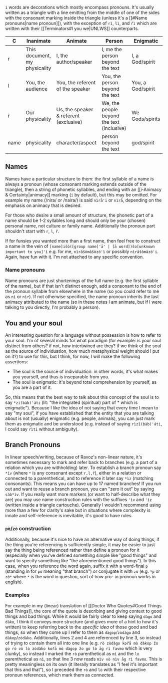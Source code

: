 `ì` words are decorations which mostly encompass pronouns. It's usually written as a triangle with a line emitting from the middle of one of the sides with the consonant marking inside the triangle (unless it's a [[#Name pronouns|name pronoun]]), with the exception of `rì`, `lì`, and `řì` which are written with their [[Terminators#I you we|UNLWS]] counterparts.


C | Inanimate | Animate | Person | Enigmatic
-|-|-|-|-
r | This document, my physicality | I, the author/speaker | I, me the person beyond the text | I, a God/spirit
l | You, the audience | You, the referent of the speaker | You, the person beyond the text | You, a God/spirit
ř | Our physicality | Us, the speaker & referent (exclusive) | We, the people beyond the text (inclusive) | We Gods/spirits
name | physicality | character/aspect | person beyond the text | god/spirit

## Names
Names have a particular structure to them: the first syllable of a name is always a pronoun (whose consonant marking extends outside of the triangle), then a string of phonetic syllables, and ending with an [[i-Animacy & Certainty|animacy]] marking (`i` by default), but this may be omitted. For example my name (/nira/ or /naira/) is said `nìrā'i` or `nìrā`, depending on the emphasis on animacy that is desired.

For those who desire a small amount of structure, the phonetic part of a name should be 1-2 syllables long and should only be your (chosen) personal name, not culture or family name. Additionally the pronoun part shouldn't start with `r`, `l`, `ř`.

If for funsies you wanted more than a first name, then feel free to construct a name in the vein of `[name]išò([group name]'ā' | [ā word])šo[unknown important to you]'ì` e.g. for me, `nìrāšòmāšòzó'ì` or possibly `nìrāšòmāzó'i`. Again, have fun with it. I'm not attached to any specific convention.
### Name pronouns
Name pronouns are just shortenings of the full name (e.g. the first syllable of the name), but if that isn't distinct enough, add a consonant to the end of the pronoun syllable from elsewhere in the name (so you could refer to me as `nì` or `nìr`). If not otherwise specified, the name pronoun inherits the last animacy attributed to the name (so in these notes I am animate, but if I were talking to you directly, I'm probably a person).

## You and your soul
An interesting question for a language without possession is how to refer to your soul. I'm of several minds for what paradigm (for example: is your soul distinct from others? if not, how intertwined are they? if we think of the soul as the source of individuation, how much metaphysical weight should I put on it?) to use for this, but I think, for now, I will make the following assertions:
- The soul is the source of individuation: in other words, it's what makes you yourself, and thus is inseparable from you.
- The soul is enigmatic: it's beyond total comprehension by yourself, as you are a part of it.

So, this means that the best way to talk about this concept of the soul is to say `*zī(bàb)'áti` (lit: "the integrated (spiritual) part of \* which is enigmatic"). Because I like the idea of not saying that every time I mean to say "my soul", if you have established that the entity that you are talking about is not (usually) enigmatic (e.g. people, animals), you can just mark them as enigmatic and be understood (e.g. instead of saying `rìzī(bàb)'áti`, I could say `rìti` without ambiguity).

## Branch Pronouns
In linear speech/writing, because of Ravoz's non-linear nature, it's sometimes necessary to mark and refer back to branches (e.g. a part of a relation which you are withholding) later. To establish a branch pronoun say `*ìv` (where `*` is any consonant except `r,l,ř`), either in a relation or connected to a parenthetical, and to reference it later say `*ìz` (matching consonants). This means you can have up to 17 named branches! If you run out and want to reuse a branch pronoun, you can "zero it out" by saying `sàb*ìv`. If you really want more markers (or want to half-describe what they are) you may use name construction rules with the suffixes `'ìv` and `'ìz` (written inside a triangle cartouche).
Generally I wouldn't recommend using more than a few for clarity's sake but in situations where complexity is innate and self-reference is inevitable, it's good to have rules.
### `pò`/`zò` construction
Additionally, because it's nice to have an alternative way of doing things, if the thing you're referencing is sufficiently simple, it may be easier to just say the thing being referenced rather than define a pronoun for it (especially when you've defined something simple like "good things" and want to specify something like "the aforementioned good things"). In this case, when you reference the word again, suffix it with a word-final `p` (standing in for `pò` meaning "that branch") or conjugate it with `zò` (e.g. `*p` or `zò*` where `*` is the word in question, sort of how pro- in pronoun works in english).
### Examples
For example in my (linear) translation of [[Doctor Who Quotes#Good Things Bad Things]], the core of the quote is describing and giving context to good things and bad things. While it would be fairly clear to keep saying `dàgo` and `dàko`, I think it conveys more structure (and gives more of a hint to how it's written) to keep referring back to the *specific idea* of those good and bad things, so when they come up I refer to them as `dàgop`/`zòdàgo` and `dàkop`/`zòdàko`.
Additionally, lines 2 and 4 are referenced by line 3, so instead of trying to contain them all into one line (e.g. `rò zòdàgo kořā mò dàkop žo go rò vò lò zòdàko kořā mò dàgop žo go lò āg rì favmo` which is very clunky), so instead I marked the `rò` parenthetical as `mì` and the `lo` parenthetical as `nì`, so that line 3 now reads `mìv vò nìv āg rì favmo`. This is pretty meaningless on its own (it literally translates as "I feel it's important that this and that"), so I preceded the `rò` and `lò` with their respective pronoun references, which mark them as connected.